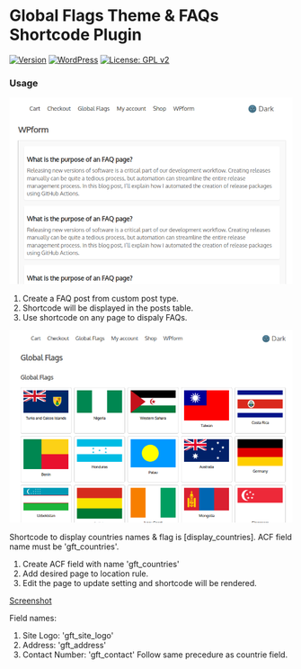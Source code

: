 
Global Flags Theme & FAQs Shortcode Plugin
====

[![Version](https://img.shields.io/badge/version-1.0-orange.svg)](https://github.com/razaqultegar/simple/releases) [![WordPress](https://img.shields.io/wordpress/v/akismet.svg)]() [![License: GPL v2](https://img.shields.io/badge/License-GPL%20v2-blue.svg)](https://github.com/razaqultegar/simple/blob/master/LICENSE)

### Usage

![Screenshot](faqs.png)

1) Create a FAQ post from custom post type. 
2) Shortcode will be displayed in the posts table.
3) Use shortcode on any page to dispaly FAQs.

![Screenshot](countries-flags.png)

Shortcode to display countries names & flag is [display_countries].
ACF field name must be 'gft_countries'.
1) Create ACF field with name 'gft_countries'
2) Add desired page to location rule. 
3) Edit the page to update setting and shortcode will be rendered.

[Screenshot](site_address_contact.png)

Field names:
1) Site Logo: 'gft_site_logo'
2) Address: 'gft_address'
3) Contact Number: 'gft_contact'
Follow same precedure as countrie field.



